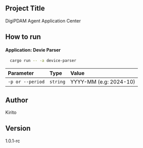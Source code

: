 ## Project Title
DigiPDAM Agent Application Center

## How to run

#### Application: Devie Parser

```bash
  cargo run -- -a device-parser
```

| Parameter | Type     | Value                |
| :-------- | :------- | :------------------------- |
| `-p or --period` | `string` | YYYY-MM (e.g: 2024-10) |

## Author
Kirito

## Version
1.0.1-rc